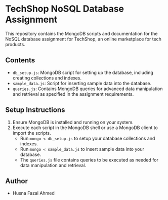 # TechShop NoSQL Database Assignment

This repository contains the MongoDB scripts and documentation for the NoSQL database assignment for TechShop, an online marketplace for tech products. 

## Contents

- `db_setup.js`: MongoDB script for setting up the database, including creating collections and indexes.
- `sample_data.js`: Script for inserting sample data into the database.
- `queries.js`: Contains MongoDB queries for advanced data manipulation and retrieval as specified in the assignment requirements.

## Setup Instructions

1. Ensure MongoDB is installed and running on your system.
2. Execute each script in the MongoDB shell or use a MongoDB client to import the scripts.
    - Run `mongo < db_setup.js` to setup your database collections and indexes.
    - Run `mongo < sample_data.js` to insert sample data into your database.
    - The `queries.js` file contains queries to be executed as needed for data manipulation and retrieval.

## Author

- Husna Fazal Ahmed 